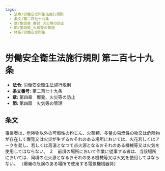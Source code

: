 ```yaml
---
tags:
  - 法令/労働安全衛生法施行規則
  - 条文/第二百七十九条
  - 章/第四章_爆発_火災等の防止
  - 節/第四節_火気等の管理
  - 体系/労働安全衛生
---
```

# 労働安全衛生法施行規則 第二百七十九条

- **法令:** 労働安全衛生法施行規則
- **条文番号:** 第二百七十九条
- **章:** 第四章　爆発、火災等の防止
- **節:** 第四節　火気等の管理

## 条文
事業者は、危険物以外の可燃性の粉じん、火薬類、多量の易燃性の物又は危険物が存在して爆発又は火災が生ずるおそれのある場所においては、火花若しくはアークを発し、若しくは高温となつて点火源となるおそれのある機械等又は火気を使用してはならない。
２　前項の場所において作業に従事する者は、当該場所においては、同項の点火源となるおそれのある機械等又は火気を使用してはならない。
（爆発の危険のある場所で使用する電気機械器具）

